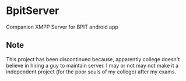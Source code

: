 <h1> BpitServer </h1>
Companion XMPP Server for BPIT android app

<h2> Note </h2>
This project has been discontinued because, apparently college doesn't believe in hiring a guy to maintain server.
I may or not may not make it a independent project (for the poor souls of my college) after my exams.
